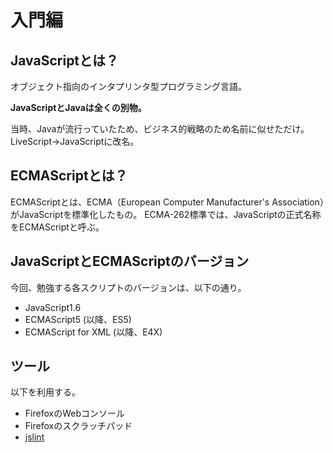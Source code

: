 # 入門編

## JavaScriptとは？

オブジェクト指向のインタプリンタ型プログラミング言語。

**JavaScriptとJavaは全くの別物。**

当時、Javaが流行っていたため、ビジネス的戦略のため名前に似せただけ。
LiveScript→JavaScriptに改名。

## ECMAScriptとは？

ECMAScriptとは、ECMA（European Computer Manufacturer's Association）がJavaScriptを標準化したもの。
ECMA-262標準では、JavaScriptの正式名称をECMAScriptと呼ぶ。

## JavaScriptとECMAScriptのバージョン

今回、勉強する各スクリプトのバージョンは、以下の通り。

* JavaScript1.6
* ECMAScript5 (以降、ES5)
* ECMAScript for XML (以降、E4X)

## ツール

以下を利用する。

* FirefoxのWebコンソール
* Firefoxのスクラッチパッド
* [jslint](http://www.jslint.com/)
